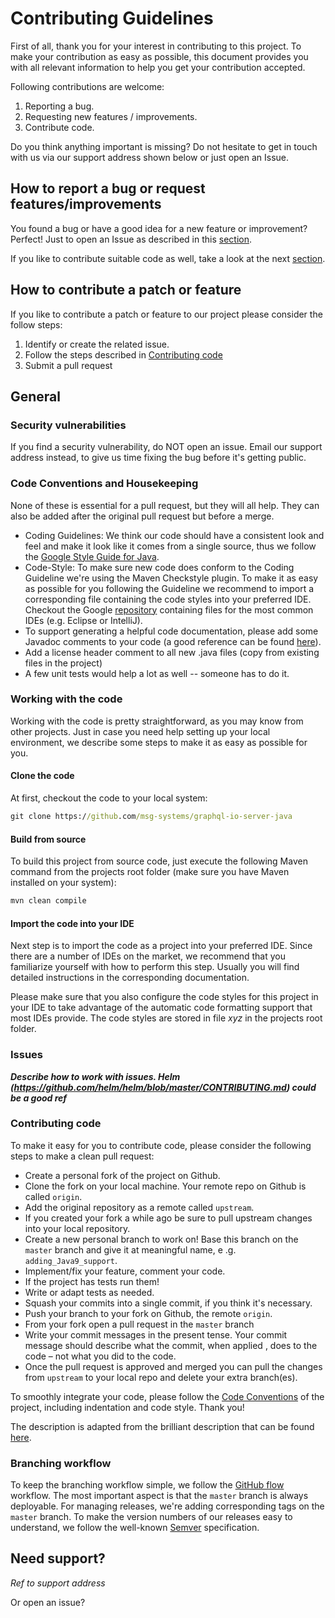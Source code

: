 # Contributing Guidelines
First of all, thank you for your interest in contributing to this project. 
To make your contribution as easy as possible, this document provides you with all relevant information to help you
 get your contribution accepted.

Following contributions are welcome:
  1. Reporting a bug.
  2. Requesting new features / improvements.
  3. Contribute code.
 
Do you think anything important is missing? Do not hesitate to get in touch with us via our support address shown
 below or just open an Issue.

## How to report a bug or request features/improvements
You found a bug or have a good idea for a new feature or improvement? Perfect! Just to open an Issue as described in
 this [section](#Issues).
 
If you like to contribute suitable code as well, take a look at the next 
[section](#how-to-contribute-a-patch-or-feature). 
                            
## How to contribute a patch or feature
If you like to contribute a patch or feature to our project please consider the follow steps:

1. Identify or create the related issue.
2. Follow the steps described in [Contributing code](#contributing-code)
3. Submit a pull request

## General 

### Security vulnerabilities
If you find a security vulnerability, do NOT open an issue. Email our support address instead, to give us time fixing
the bug before it's getting public.

### Code Conventions and Housekeeping
None of these is essential for a pull request, but they will all help.  They can also be
added after the original pull request but before a merge.

* Coding Guidelines: We think our code should have a consistent look and feel and make it look like it comes from a
 single source, thus we follow the [Google Style Guide for Java](https://google.github.io/styleguide/javaguide.html).
* Code-Style: To make sure new code does conform to the Coding Guideline we're using the Maven Checkstyle plugin. To
make it as easy as possible for you following the Guideline we recommend to import a corresponding file containing the
code styles into your preferred IDE. Checkout the Google [repository](https://github.com/google/styleguide) containing
files for the most common IDEs (e.g. Eclipse or IntelliJ). 
* To support generating a helpful code documentation, please add some Javadoc comments to your code (a good reference can 
be found [here](https://www.oracle.com/technical-resources/articles/java/javadoc-tool.html#styleguide)).
* Add a license header comment to all new .java files (copy from existing files in the project)
* A few unit tests would help a lot as well -- someone has to do it.

### Working with the code
Working with the code is pretty straightforward, as you may know from other projects. Just in case you need help
 setting up your local environment, we describe some steps to make it as easy as possible for you.
 
#### Clone the code
At first, checkout the code to your local system: 

```cmd
git clone https://github.com/msg-systems/graphql-io-server-java
```
 
 
#### Build from source
To build this project from source code, just execute the following Maven command from the projects root folder (make
 sure you have Maven installed on your system):
```cmd
mvn clean compile 
``` 
 
#### Import the code into your IDE
Next step is to import the code as a project into your preferred IDE. Since there are a number of IDEs on the market, 
we recommend that you familiarize yourself with how to perform this step. Usually you will find detailed instructions
 in the corresponding documentation.

Please make sure that you also configure the code styles for this project in your IDE to take advantage of the
 automatic code formatting support that most IDEs provide. The code styles are stored in file _xyz_ in the projects
  root folder.

### Issues
***Describe how to work with issues. Helm (https://github.com/helm/helm/blob/master/CONTRIBUTING.md) could be a good
 ref***

### Contributing code
To make it easy for you to contribute code, please consider the following steps to make a clean pull
 request:

- Create a personal fork of the project on Github.
- Clone the fork on your local machine. Your remote repo on Github is called `origin`.
- Add the original repository as a remote called `upstream`.
- If you created your fork a while ago be sure to pull upstream changes into your local repository.
- Create a new personal branch to work on! Base this branch on the `master` branch and give it at meaningful name, e
.g. `adding_Java9_support`.
- Implement/fix your feature, comment your code.
- If the project has tests run them!
- Write or adapt tests as needed.
- Squash your commits into a single commit, if you think it's necessary.
- Push your branch to your fork on Github, the remote `origin`.
- From your fork open a pull request in the `master` branch
- Write your commit messages in the present tense. Your commit message should describe what the commit, when applied
  , does to the code – not what you did to the code.
- Once the pull request is approved and merged you can pull the changes from `upstream` to your local repo and delete
your extra branch(es).

To smoothly integrate your code, please follow the [Code Conventions](#Code-Conventions-and-Housekeeping) of
 the project, including indentation and code style. Thank you!

The description is adapted from the brilliant description that can be found 
[here](https://github.com/MarcDiethelm/contributing/blob/master/README.md).

### Branching workflow
To keep the branching workflow simple, we follow the 
[GitHub flow](https://guides.github.com/introduction/flow/) workflow. The most important aspect is that the `master`
 branch is always deployable. For managing releases, we're adding corresponding tags on the `master` branch. To
  make the version numbers of our releases easy to understand, we follow the well-known 
  [Semver](https://semver.org/) specification.

## Need support?
_Ref to support address_

Or open an issue?
